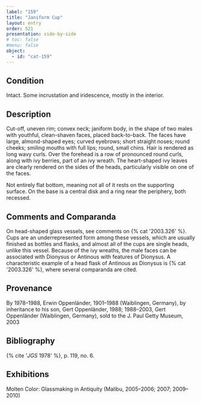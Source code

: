 ```yaml
---
label: "159"
title: "Janiform Cup"
layout: entry
order: 521
presentation: side-by-side
# toc: false
#menu: false 
object:
  - id: "cat-159"
---
```


## Condition

Intact. Some incrustation and iridescence, mostly in the interior.

## Description

Cut-off, uneven rim; convex neck; janiform body, in the shape of two males with youthful, clean-shaven faces, placed back-to-back. The faces have large, almond-shaped eyes; curved eyebrows; short straight noses; round cheeks; smiling mouths with full lips; round, small chins. Hair is rendered as long wavy curls. Over the forehead is a row of pronounced round curls, along with ivy berries, part of an ivy wreath. The heart-shaped ivy leaves are clearly rendered on the sides of the heads, particularly visible on one of the faces.

Not entirely flat bottom, meaning not all of it rests on the supporting surface. On the base is a central disk and a ring near the periphery, both recessed.

## Comments and Comparanda

On head-shaped glass vessels, see comments on {% cat '2003.326' %}. Cups are an underrepresented form among these vessels, which are usually finished as bottles and flasks, and almost all of the cups are single heads, unlike this vessel. Because of the ivy wreaths, the male faces can be associated with Dionysus or Antinous with features of Dionysus. A characteristic example of a head flask of Antinous as Dionysus is {% cat '2003.326' %}, where several comparanda are cited.

## Provenance

By 1978–1988, Erwin Oppenländer, 1901–1988 (Waiblingen, Germany), by inheritance to his son, Gert Oppenländer, 1988; 1988–2003, Gert Oppenländer (Waiblingen, Germany), sold to the J. Paul Getty Museum, 2003

## Bibliography

{% cite '*JGS* 1978' %}, p. 119, no. 6.

## Exhibitions

Molten Color: Glassmaking in Antiquity (Malibu, 2005–2006; 2007; 2009–2010)